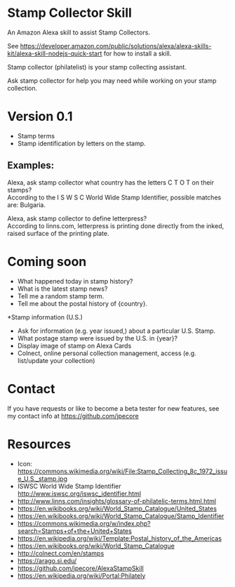 # Stamp Collector Skill
An Amazon Alexa skill to assist Stamp Collectors.


See https://developer.amazon.com/public/solutions/alexa/alexa-skills-kit/alexa-skill-nodejs-quick-start for how to install a skill.


Stamp collector (philatelist) is your stamp collecting assistant.

Ask stamp collector for help you may need while working on your stamp collection.

# Version 0.1  
* Stamp terms
* Stamp identification by letters on the stamp.
 
## Examples:
Alexa, ask stamp collector what country has the letters C T O T  on their stamps?  
According to the I S W S C World Wide Stamp Identifier, possible matches are:  Bulgaria. 

Alexa, ask stamp collector  to define letterpress?  
According to linns.com, letterpress is  printing done directly from the inked, raised surface of the printing plate.


# Coming soon  
* What happened today in stamp history?
* What is the latest stamp news?
* Tell me a random stamp term.
* Tell me about the postal history of {country}.

*Stamp information (U.S.) 
* Ask for information (e.g. year issued,) about a particular U.S. Stamp.  
* What postage stamp were issued by the U.S. in {year}?
* Display image of stamp on Alexa Cards
* Colnect, online personal collection management, access (e.g. list/update your collection)



# Contact 
If you have requests or like to become a beta tester for new features, see my contact info at https://github.com/jpecore

# Resources 
* Icon: https://commons.wikimedia.org/wiki/File:Stamp_Collecting_8c_1972_issue_U.S._stamp.jpg
* ISWSC World Wide Stamp Identifier  http://www.iswsc.org/iswsc_identifier.html
* http://www.linns.com/insights/glossary-of-philatelic-terms.html.html
* https://en.wikibooks.org/wiki/World_Stamp_Catalogue/United_States
* https://en.wikibooks.org/wiki/World_Stamp_Catalogue/Stamp_Identifier
* https://commons.wikimedia.org/w/index.php?search=Stamps+of+the+United+States
* https://en.wikipedia.org/wiki/Template:Postal_history_of_the_Americas
* https://en.wikibooks.org/wiki/World_Stamp_Catalogue
* http://colnect.com/en/stamps 
* https://arago.si.edu/
* https://github.com/jpecore/AlexaStampSkill
* https://en.wikipedia.org/wiki/Portal:Philately 